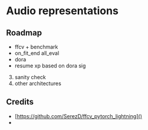 # Audio representations

## Roadmap

- ffcv + benchmark
- on_fit_end all_eval
- dora
- resume xp based on dora sig
3. sanity check
5. other architectures


## Credits

- [https://github.com/SerezD/ffcv_pytorch_lightning]()
- 
